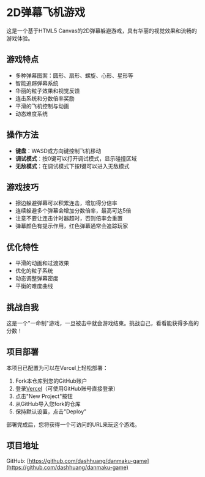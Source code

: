 # 2D弹幕飞机游戏

这是一个基于HTML5 Canvas的2D弹幕躲避游戏，具有华丽的视觉效果和流畅的游戏体验。

## 游戏特点

- 多种弹幕图案：圆形、扇形、螺旋、心形、星形等
- 智能追踪弹幕系统
- 华丽的粒子效果和视觉反馈
- 连击系统和分数倍率奖励
- 平滑的飞机控制与动画
- 动态难度系统

## 操作方法

- **键盘**：WASD或方向键控制飞机移动
- **调试模式**：按0键可以打开调试模式，显示碰撞区域
- **无敌模式**：在调试模式下按I键可以进入无敌模式

## 游戏技巧

- 擦边躲避弹幕可以积累连击，增加得分倍率
- 连续躲避多个弹幕会增加分数倍率，最高可达5倍
- 注意不要让连击计时器超时，否则倍率会重置
- 弹幕颜色有提示作用，红色弹幕通常会追踪玩家

## 优化特性

- 平滑的动画和过渡效果
- 优化的粒子系统
- 动态调整弹幕密度
- 平衡的难度曲线

## 挑战自我

这是一个"一命制"游戏，一旦被击中就会游戏结束。挑战自己，看看能获得多高的分数！

## 项目部署

本项目已配置为可以在Vercel上轻松部署：

1. Fork本仓库到您的GitHub账户
2. 登录[Vercel](https://vercel.com/)（可使用GitHub账号直接登录）
3. 点击"New Project"按钮
4. 从GitHub导入您fork的仓库
5. 保持默认设置，点击"Deploy"

部署完成后，您将获得一个可访问的URL来玩这个游戏。

## 项目地址

GitHub: [https://github.com/dashhuang/danmaku-game](https://github.com/dashhuang/danmaku-game) 